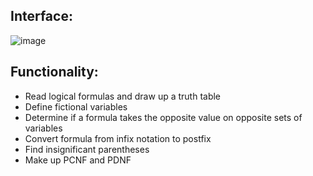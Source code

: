 ## Interface:
![image](https://user-images.githubusercontent.com/78251479/112076274-2c9af580-8b8b-11eb-8ba9-abffda45591d.png)

## Functionality: <br>
+ Read logical formulas and draw up a truth table
+ Define fictional variables
+ Determine if a formula takes the opposite value on opposite sets of variables
+ Convert formula from infix notation to postfix
+ Find insignificant parentheses
+ Make up PCNF and PDNF




